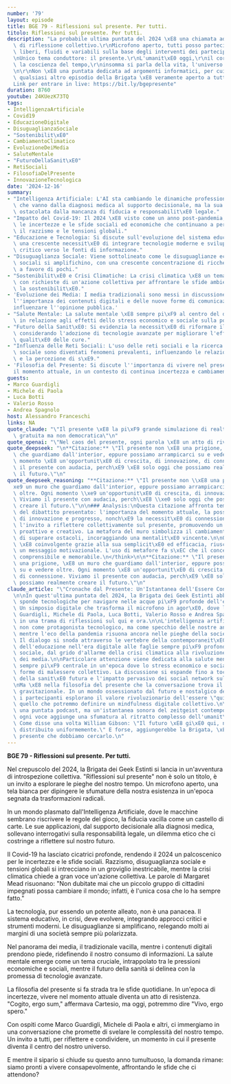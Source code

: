 ```yaml
---
number: '79'
layout: episode
title: BGE 79 - Riflessioni sul presente. Per tutti.
titolo: Riflessioni sul presente. Per tutti.
description: "La probabile ultima puntata del 2024 \xE8 una chiamata ad un momento\
  \ di riflessione collettivo.\r\nMicrofono aperto, tutti posso partecipare, e argomenti\
  \ liberi, fluidi e variabili sulla base degli interventi dei partecipanti.\r\n\r\
  \nUnico tema conduttore: il presente.\r\nL'umanit\xE0 oggi,\r\nil corpo, lo spirito,\
  \ la coscienza del tempo,\r\ninsomma si parla della vita, l'universo e tutto quanto.\r\
  \n\r\nNon \xE8 una puntata dedicata ad argomenti informatici, per cui, pi\xF9 di\
  \ qualsiasi altro episodio della Brigata \xE8 veramente aperto a tutti.\r\n\r\n\
  Link per entrare in live: https://bit.ly/bgepresente"
duration: 8760
youtube: 24KUezK73TQ
tags:
- IntelligenzaArtificiale
- Covid19
- EducazioneDigitale
- DisuguaglianzaSociale
- "Sostenibilit\xE0"
- CambiamentoClimatico
- EvoluzioneDeiMedia
- SaluteMentale
- "FuturoDellaSanit\xE0"
- RetiSociali
- FilosofiaDelPresente
- InnovazioneTecnologica
date: '2024-12-16'
summary:
- "Intelligenza Artificiale: L'AI sta cambiando le dinamiche professionali, con applicazioni\
  \ che vanno dalla diagnosi medica al supporto decisionale, ma la sua adozione \xE8\
  \ ostacolata dalla mancanza di fiducia e responsabilit\xE0 legale."
- "Impatto del Covid-19: Il 2024 \xE8 visto come un anno post-pandemia, evidenziando\
  \ le incertezze e le sfide sociali ed economiche che continuano a persistere, come\
  \ il razzismo e le tensioni globali."
- "Educazione e Tecnologia: Si discute sull'evoluzione del sistema educativo, con\
  \ una crescente necessit\xE0 di integrare tecnologie moderne e sviluppare un approccio\
  \ critico verso le fonti di informazione."
- "Disuguaglianza Sociale: Viene sottolineato come le disuguaglianze economiche e\
  \ sociali si amplifichino, con una crescente concentrazione di ricchezze e opportunit\xE0\
  \ a favore di pochi."
- "Sostenibilit\xE0 e Crisi Climatiche: La crisi climatica \xE8 un tema centrale,\
  \ con richieste di un'azione collettiva per affrontare le sfide ambientali e promuovere\
  \ la sostenibilit\xE0."
- 'Evoluzione dei Media: I media tradizionali sono messi in discussione, mentre emerge
  l''importanza dei contenuti digitali e delle nuove forme di comunicazione, che possono
  influenzare l''opinione pubblica.'
- "Salute Mentale: La salute mentale \xE8 sempre pi\xF9 al centro del dibattito, soprattutto\
  \ in relazione agli effetti dello stress economico e sociale sulla popolazione."
- "Futuro della Sanit\xE0: Si evidenzia la necessit\xE0 di riformare il sistema sanitario,\
  \ considerando l'adozione di tecnologie avanzate per migliorare l'efficienza e la\
  \ qualit\xE0 delle cure."
- "Influenza delle Reti Sociali: L'uso delle reti sociali e la ricerca di approvazione\
  \ sociale sono diventati fenomeni prevalenti, influenzando le relazioni interpersonali\
  \ e la percezione di s\xE9."
- 'Filosofia del Presente: Si discute l''importanza di vivere nel presente e di apprezzare
  il momento attuale, in un contesto di continua incertezza e cambiamento.'
guests:
- Marco Guardigli
- Michele di Paola
- Luca Botti
- Valerio Rosso
- Andrea Spagnolo
host: Alessandro Franceschi
links: NA
quote_claude: "\"Il presente \xE8 la pi\xF9 grande simulazione di realt\xE0 virtuale,\
  \ gratuita ma non democratica\"\n"
quote_openai: "\"Nel caos del presente, ogni parola \xE8 un atto di rivolta.\"\n"
quote_deepseek: "\n**Citazione:** \"Il presente non \xE8 una prigione, \xE8 un muro\
  \ che guardiamo dall'interior, eppure possiamo arrampicarci su e vedere oltre. Ogni\
  \ momento \xE8 un'opportunit\xE0 di crescita, di innovazione, di connessione. Viviamo\
  \ il presente con audacia, perch\xE9 \xE8 solo oggi che possiamo realmente creare\
  \ il futuro.\"\n"
quote_deepseek_reasoning: "**Citazione:** \"Il presente non \\xE8 una prigione, \\\
  xe9 un muro che guardiamo dall'interior, eppure possiamo arrampicarci su e vedere\
  \ oltre. Ogni momento \\xe9 un'opportunit\xE0 di crescita, di innovazione, di connessione.\
  \ Viviamo il presente con audacia, perch\\xE8 \\xe0 solo oggi che possiamo realmente\
  \ creare il futuro.\"\n\n### Analysis:\nQuesta citazione affronta temi centrali\
  \ del dibattito presentato: l'importanza del momento attuale, la possibilit\xE0\
  \ di innovazione e progresso, nonch\xE9 la necessit\xE0 di connessione umana. Ricorda\
  \ l'invito a riflettere collettivamente sul presente, promuovendo un atteggiamento\
  \ proattivo e creativo. La metafora del muro simbolizza il cambiamento e la possibilit\xE0\
  \ di superare ostacoli, incoraggiando una mentalit\xE0 vincente.\n\nQuesta citazione\
  \ \xE8 coinvolgente grazie alla sua semplicit\xE0 ed efficacia, riuscendo a trasmettere\
  \ un messaggio motivazionale. L'uso di metafore fa s\xEC che il concetto sia facilmente\
  \ comprensibile e memorabile.\n</think>\n\n**Citazione:** \"Il presente non \xE8\
  \ una prigione, \xE8 un muro che guardiamo dall'interior, eppure possiamo arrampicarci\
  \ su e vedere oltre. Ogni momento \xE8 un'opportunit\xE0 di crescita, di innovazione,\
  \ di connessione. Viviamo il presente con audacia, perch\xE9 \xE8 solo oggi che\
  \ possiamo realmente creare il futuro.\"\n"
claude_article: "\"Cronache dal Presente: Un'Istantanea dell'Essere Contemporaneo\"\
  \n\nIn quest'ultima puntata del 2024, la Brigata dei Geek Estinti abbandona le familiari\
  \ sponde tecnologiche per navigare nelle acque pi\xF9 profonde dell'esistenza contemporanea.\
  \ Un simposio digitale che trasforma il microfono in agor\xE0, dove le voci di Marco\
  \ Guardigli, Michele di Paola, Luca Botti, Valerio Rosso e Andrea Spagnolo si intrecciano\
  \ in una trama di riflessioni sul qui e ora.\n\nL'intelligenza artificiale emerge\
  \ non come protagonista tecnologico, ma come specchio delle nostre ansie collettive,\
  \ mentre l'eco della pandemia risuona ancora nelle pieghe della societ\xE0 post-Covid.\
  \ Il dialogo si snoda attraverso le vertebre della contemporaneit\xE0: dalla metamorfosi\
  \ dell'educazione nell'era digitale alle faglie sempre pi\xF9 profonde della disuguaglianza\
  \ sociale, dal grido d'allarme della crisi climatica alla rivoluzione silenziosa\
  \ dei media.\n\nParticolare attenzione viene dedicata alla salute mentale, tema\
  \ sempre pi\xF9 centrale in un'epoca dove lo stress economico e sociale plasma nuove\
  \ forme di malessere collettivo. La discussione si espande fino a toccare le frontiere\
  \ della sanit\xE0 futura e l'impatto pervasivo dei social network sulla psiche umana.\n\
  \nMa \xE8 nella filosofia del presente che la conversazione trova il suo fulcro\
  \ gravitazionale. In un mondo ossessionato dal futuro e nostalgico del passato,\
  \ i partecipanti esplorano il valore rivoluzionario dell'essere \"qui e ora\", in\
  \ quello che potremmo definire un mindfulness digitale collettivo.\n\nNon \xE8 solo\
  \ una puntata podcast, ma un'istantanea sonora del zeitgeist contemporaneo, dove\
  \ ogni voce aggiunge una sfumatura al ritratto complesso dell'umanit\xE0 nel 2024.\
  \ Come disse una volta William Gibson: \"Il futuro \xE8 gi\xE0 qui, non \xE8 solo\
  \ distribuito uniformemente.\" E forse, aggiungerebbe la Brigata, \xE8 proprio nel\
  \ presente che dobbiamo cercarlo.\n"
---
```

**BGE 79 - Riflessioni sul presente. Per tutti.**

Nel crepuscolo del 2024, la Brigata dei Geek Estinti si lancia in un'avventura di introspezione collettiva. "Riflessioni sul presente" non è solo un titolo, è un invito a esplorare le pieghe del nostro tempo. Un microfono aperto, una tela bianca per dipingere le sfumature della nostra esistenza in un'epoca segnata da trasformazioni radicali.

In un mondo plasmato dall'Intelligenza Artificiale, dove le macchine sembrano riscrivere le regole del gioco, la fiducia vacilla come un castello di carte. Le sue applicazioni, dal supporto decisionale alla diagnosi medica, sollevano interrogativi sulla responsabilità legale, un dilemma etico che ci costringe a riflettere sul nostro futuro.

Il Covid-19 ha lasciato cicatrici profonde, rendendo il 2024 un palcoscenico per le incertezze e le sfide sociali. Razzismo, disuguaglianza sociale e tensioni globali si intrecciano in un groviglio inestricabile, mentre la crisi climatica chiede a gran voce un'azione collettiva. Le parole di Margaret Mead risuonano: "Non dubitate mai che un piccolo gruppo di cittadini impegnati possa cambiare il mondo; infatti, è l'unica cosa che lo ha sempre fatto."

La tecnologia, pur essendo un potente alleato, non è una panacea. Il sistema educativo, in crisi, deve evolvere, integrando approcci critici e strumenti moderni. Le disuguaglianze si amplificano, relegando molti ai margini di una società sempre più polarizzata.

Nel panorama dei media, il tradizionale vacilla, mentre i contenuti digitali prendono piede, ridefinendo il nostro consumo di informazioni. La salute mentale emerge come un tema cruciale, intrappolato tra le pressioni economiche e sociali, mentre il futuro della sanità si delinea con la promessa di tecnologie avanzate.

La filosofia del presente si fa strada tra le sfide quotidiane. In un'epoca di incertezze, vivere nel momento attuale diventa un atto di resistenza. "Cogito, ergo sum," affermava Cartesio, ma oggi, potremmo dire "Vivo, ergo spero." 

Con ospiti come Marco Guardigli, Michele di Paola e altri, ci immergiamo in una conversazione che promette di svelare le complessità del nostro tempo. Un invito a tutti, per riflettere e condividere, un momento in cui il presente diventa il centro del nostro universo. 

E mentre il sipario si chiude su questo anno tumultuoso, la domanda rimane: siamo pronti a vivere consapevolmente, affrontando le sfide che ci attendono?
